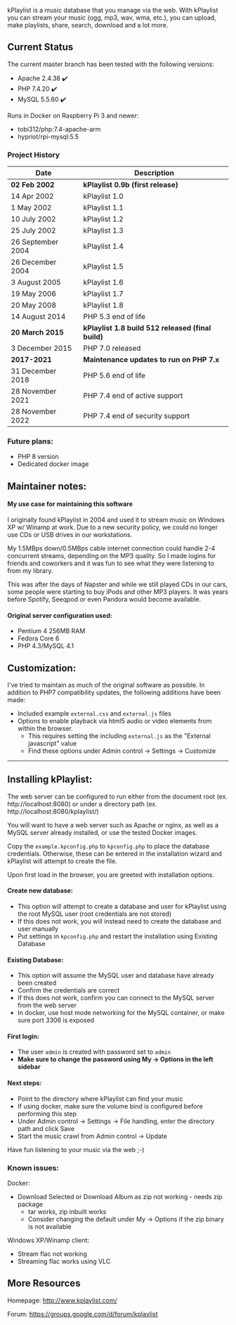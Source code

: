 kPlaylist is a music database that you manage via the web. With kPlaylist you can stream your music (ogg, mp3, wav, wma, etc.), you can upload, make playlists, share, search, download and a lot more.

## Current Status
The current master branch has been tested with the following versions:
- Apache 2.4.38 :heavy_check_mark:
- PHP 7.4.20 :heavy_check_mark:
- MySQL 5.5.60 :heavy_check_mark:

Runs in Docker on Raspberry Pi 3 and newer:
- tobi312/php:7.4-apache-arm
- hypriot/rpi-mysql:5.5

### Project History

| Date | Description |
| ---- | ----------- |
| **02 Feb 2002** | **kPlaylist 0.9b (first release)** |
| 14 Apr 2002 | kPlaylist 1.0 |
| 1 May 2002 | kPlaylist 1.1 |
| 10 July 2002 | kPlaylist 1.2 |
| 25 July 2002 | kPlaylist 1.3 |
| 26 September 2004 | kPlaylist 1.4 |
| 26 December 2004 | kPlaylist 1.5 |
| 3 August 2005 | kPlaylist 1.6 |
| 19 May 2006 | kPlaylist 1.7 |
| 20 May 2008 | kPlaylist 1.8 |
| 14 August 2014 | PHP 5.3 end of life |
| **20 March 2015** | **kPlaylist 1.8 build 512 released (final build)** |
| 3 December 2015 | PHP 7.0 released |
| **2017-2021** | **Maintenance updates to run on PHP 7.x** |
| 31 December 2018 | PHP 5.6 end of life |
| 28 November 2021 | PHP 7.4 end of active support |
| 28 November 2022 | PHP 7.4 end of security support |

### Future plans:
- PHP 8 version
- Dedicated docker image

## Maintainer notes:

#### My use case for maintaining this software

I originally found kPlaylist in 2004 and used it to stream music on Windows XP w/ Winamp at work.
Due to a new security policy, we could no longer use CDs or USB drives in our workstations.

My 1.5MBps down/0.5MBps cable internet connection could handle 2-4 concurrent streams, depending on the MP3 quality.
So I made logins for friends and coworkers and it was fun to see what they were listening to from my library.

This was after the days of Napster and while we still played CDs in our cars, some people were starting to buy iPods and other MP3 players.
It was years before Spotify, Seeqpod or even Pandora would become available.

#### Original server configuration used:

- Pentium 4 256MB RAM
- Fedora Core 6
- PHP 4.3/MySQL 4.1

## Customization:

I've tried to maintain as much of the original software as possible. In addition to PHP7 compatibility updates, the following additions have been made:
- Included example `external.css` and `external.js` files
- Options to enable playback via html5 audio or video elements from within the browser.
    - This requires setting the including `external.js` as the "External javascript" value
    - Find these options under Admin control -> Settings -> Customize

---

## Installing kPlaylist:

The web server can be configured to run either from the document root (ex. http://localhost:8080) or under a directory path (ex. http://localhost:8080/kplaylist/)

You will want to have a web server such as Apache or nginx, as well as a MySQL server already installed, or use the tested Docker images.

Copy the `example.kpconfig.php` to `kpconfig.php` to place the database credentials. Otherwise, these can be entered in the installation wizard and kPlaylist will attempt to create the file.

Upon first load in the browser, you are greeted with installation options.

#### Create new database:

- This option will attempt to create a database and user for kPlaylist using the root MySQL user (root credentials are not stored)
- If this does not work, you will instead need to create the database and user manually
- Put settings in `kpconfig.php` and restart the installation using Existing Database

#### Existing Database:

- This option will assume the MySQL user and database have already been created
- Confirm the credentials are correct
- If this does not work, confirm you can connect to the MySQL server from the web server
- In docker, use host mode networking for the MySQL container, or make sure port 3306 is exposed

#### First login:

- The user `admin` is created with password set to `admin`
- **Make sure to change the password using My -> Options in the left sidebar**

#### Next steps:
- Point to the directory where kPlaylist can find your music
- If using docker, make sure the volume bind is configured before performing this step
- Under Admin control -> Settings -> File handling, enter the directory path and click Save
- Start the music crawl from Admin control -> Update

Have fun listening to your music via the web ;-)

### Known issues:

Docker:
- Download Selected or Download Album as zip not working - needs zip package
    - tar works, zip inbuilt works
    - Consider changing the default under My -> Options if the zip binary is not available

Windows XP/Winamp client:
- Stream flac not working
- Streaming flac works using VLC

## More Resources

Homepage: http://www.kplaylist.com/

Forum: https://groups.google.com/d/forum/kplaylist
